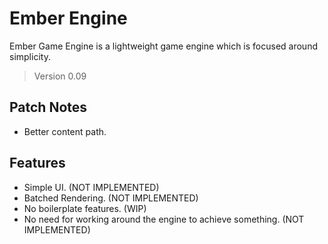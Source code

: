 # Ember Engine

Ember Game Engine is a lightweight game engine which is focused around simplicity.

> Version 0.09

## Patch Notes

- Better content path.

## Features

- Simple UI. (NOT IMPLEMENTED)
- Batched Rendering. (NOT IMPLEMENTED)
- No boilerplate features. (WIP)
- No need for working around the engine to achieve something. (NOT IMPLEMENTED)

